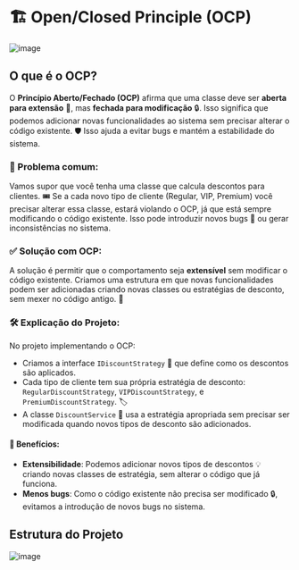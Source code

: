  
# 🏗️ Open/Closed Principle (OCP) 
![image](https://github.com/user-attachments/assets/a26b52d7-e978-484a-b79b-07684a57b2c5)
## O que é o OCP?

O **Princípio Aberto/Fechado (OCP)** afirma que uma classe deve ser **aberta para extensão** 🔄, mas **fechada para modificação** 🔒. Isso significa que podemos adicionar novas funcionalidades ao sistema sem precisar alterar o código existente. 🛡️ Isso ajuda a evitar bugs e mantém a estabilidade do sistema.

### 🚨 Problema comum:

Vamos supor que você tenha uma classe que calcula descontos para clientes. 🎟️ Se a cada novo tipo de cliente (Regular, VIP, Premium) você precisar alterar essa classe, estará violando o OCP, já que está sempre modificando o código existente. Isso pode introduzir novos bugs 🐞 ou gerar inconsistências no sistema.

### ✅ Solução com OCP:

A solução é permitir que o comportamento seja **extensível** sem modificar o código existente. Criamos uma estrutura em que novas funcionalidades podem ser adicionadas criando novas classes ou estratégias de desconto, sem mexer no código antigo. 🚀

### 🛠️ Explicação do Projeto:

No projeto implementando o OCP:
- Criamos a interface `IDiscountStrategy` 🎯 que define como os descontos são aplicados.
- Cada tipo de cliente tem sua própria estratégia de desconto: `RegularDiscountStrategy`, `VIPDiscountStrategy`, e `PremiumDiscountStrategy`. 🏷️
- A classe `DiscountService` 💼 usa a estratégia apropriada sem precisar ser modificada quando novos tipos de desconto são adicionados.

#### 🎯 Benefícios:
- **Extensibilidade**: Podemos adicionar novos tipos de descontos 💡 criando novas classes de estratégia, sem alterar o código que já funciona.
- **Menos bugs**: Como o código existente não precisa ser modificado 🔒, evitamos a introdução de novos bugs no sistema. 

## Estrutura do Projeto 
![image](https://github.com/user-attachments/assets/97b1a83f-3846-408f-839d-9edbe9f59dca)

